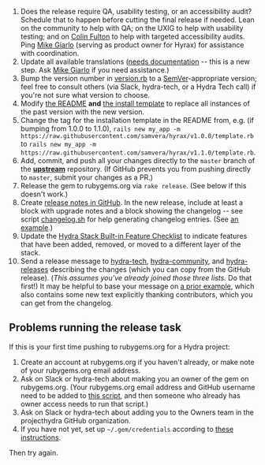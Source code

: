 1. Does the release require QA, usability testing, or an accessibility audit? Schedule that to happen before cutting the final release if needed. Lean on the community to help with QA; on the UXIG to help with usability testing; and on [Colin Fulton](https://github.com/justcolin) to help with targeted accessibility audits. Ping [Mike Giarlo](https://github.com/mjgiarlo) (serving as product owner for Hyrax) for assistance with coordination.
1. Update all available translations ([needs documentation](https://github.com/samvera/hyrax/issues/1276) -- this is a new step. Ask [Mike Giarlo](https://github.com/mjgiarlo) if you need assistance.)
1. Bump the version number in [version.rb](https://github.com/samvera/hyrax/blob/master/lib/hyrax/version.rb) to a [SemVer](http://semver.org/)-appropriate version; feel free to consult others (via Slack, hydra-tech, or a Hydra Tech call) if you're not sure what version to choose.
1. Modify [the README](https://github.com/samvera/hyrax/blob/master/README.md) **and** [the install template](https://github.com/samvera/hyrax/blob/master/template.rb) to replace all instances of the past version with the new version.
1. Change the tag for the installation template in the README from, e.g. (if bumping from 1.0.0 to 1.1.0), `rails new my_app -m https://raw.githubusercontent.com/samvera/hyrax/v1.0.0/template.rb` to `rails new my_app -m https://raw.githubusercontent.com/samvera/hyrax/v1.1.0/template.rb`.
1. Add, commit, and push all your changes directly to the `master` branch of the **[upstream](https://github.com/samvera/hyrax)** repository. (If GitHub prevents you from pushing directly to `master`, submit your changes as a PR.)
1. Release the gem to rubygems.org via `rake release`. (See below if this doesn't work.)
1. Create [release notes in GitHub](https://github.com/samvera/hyrax/releases/new). In the new release, include at least a block with upgrade notes and a block showing the changelog -- see script [changelog.sh](https://github.com/projecthydra/hydra/blob/master/script/changelog.sh) for help generating changelog entries. (See [an example](https://github.com/samvera/hyrax/releases/tag/v6.4.0).)
1. Update the [Hydra Stack Built-in Feature Checklist](https://wiki.duraspace.org/display/hydra/Built-in+Feature+Checklist) to indicate features that have been added, removed, or moved to a different layer of the stack.
1. Send a release message to [hydra-tech](mailto:samvera-tech@googlegroups.com), [hydra-community](mailto:samvera-community@googlegroups.com), and [hydra-releases](mailto:samvera-releases@googlegroups.com) describing the changes (which you can copy from the GitHub release). (*This assumes you've already joined those three lists.* Do that first!) It may be helpful to base your message on [a prior example](https://groups.google.com/forum/#!topic/samvera-releases/SvQAhtIgpqA), which also contains some new text explicitly thanking contributors, which you can get from the changelog.

## Problems running the release task

If this is your first time pushing to rubygems.org for a Hydra project:
  1. Create an account at rubygems.org if you haven't already, or make note of your rubygems.org email address.
  1. Ask on Slack or hydra-tech about making you an owner of the gem on rubygems.org. (Your rubygems.org email address and GitHub username need to be added to [this script](https://github.com/samvera/hydra/blob/master/script/grant_revoke_gem_authority.rb#L19), and then someone who already has owner access needs to run that script.)
  1. Ask on Slack or hydra-tech about adding you to the Owners team in the projecthydra GitHub organization.
  1. If you have not yet, set up `~/.gem/credentials` according to [these instructions](https://rubygems.org/profile/edit).

Then try again.